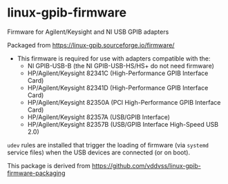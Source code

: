 # linux-gpib-firmware
Firmware for Agilent/Keysight and NI USB GPIB adapters

Packaged from https://linux-gpib.sourceforge.io/firmware/

* This firmware is required for use with adapters compatible with the:
  - NI GPIB-USB-B (the NI GPIB-USB-HS/HS+ do not need firmware)
  - HP/Agilent/Keysight 82341C (High-Performance GPIB Interface Card)
  - HP/Agilent/Keysight 82341D (High-Performance GPIB Interface Card)
  - HP/Agilent/Keysight 82350A (PCI High-Performance GPIB Interface Card)
  - HP/Agilent/Keysight 82357A (USB/GPIB Interface)
  - HP/Agilent/Keysight 82357B (USB/GPIB Interface High-Speed USB 2.0)

`udev` rules are installed that trigger the loading of firmware (via `systemd` service files) when the USB devices are connected (or on boot).

This package is derived from  https://github.com/vddvss/linux-gpib-firmware-packaging


